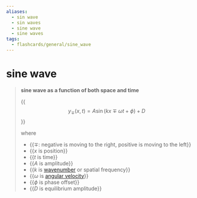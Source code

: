 ```yaml
---
aliases:
  - sin wave
  - sin waves
  - sine wave
  - sine waves
tags:
  - flashcards/general/sine_wave
---
```


# sine wave

> __sine wave as a function of both space and time__
>
> {{$$y_\mp(x, t) = A \sin(kx \mp \omega t + \phi) + D$$}}
>
> where
> - {{$\mp$: negative is moving to the right, positive is moving to the left}}
> - {{$x$ is position}}
> - {{$t$ is time}}
> - {{$A$ is amplitude}}
> - {{$k$ is [wavenumber](wavenumber.md) or spatial frequency}}
> - {{$\omega$ is [angular velocity](angular%20frequency.md)}}
> - {{$\phi$ is phase offset}}
> - {{$D$ is equilibrium amplitude}}
